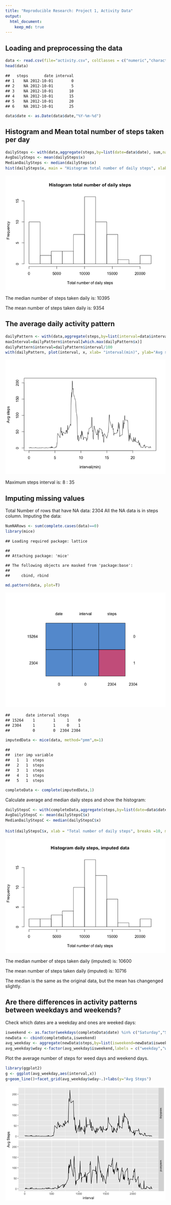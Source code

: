 ```yaml
---
title: "Reproducible Research: Project 1, Activity Data"
output: 
  html_document:
    keep_md: true
---
```



## Loading and preprocessing the data

```r
data <- read.csv(file="activity.csv", colClasses = c("numeric","character", "numeric"))
head(data)
```

```
##   steps       date interval
## 1    NA 2012-10-01        0
## 2    NA 2012-10-01        5
## 3    NA 2012-10-01       10
## 4    NA 2012-10-01       15
## 5    NA 2012-10-01       20
## 6    NA 2012-10-01       25
```

```r
data$date <- as.Date(data$date,"%Y-%m-%d")
```

## Histogram and Mean total number of steps taken per day

```r
dailySteps <- with(data,aggregate(steps,by=list(date=data$date), sum,na.rm = T))
AvgDailySteps <- mean(dailySteps$x)
MedianDailySteps <- median(dailySteps$x)
hist(dailySteps$x, main = "Histogram total number of daily steps", xlab = "Total number of daily steps", breaks =10)
```

![](Project1_files/figure-html/unnamed-chunk-2-1.png)<!-- -->

The median number of steps taken daily is: 10395

The mean number of steps taken daily is: 9354

## The average daily activity pattern

```r
dailyPattern <- with(data,aggregate(steps,by=list(interval=data$interval), mean,na.rm = T))
maxInterval=dailyPattern$interval[which.max(dailyPattern$x)]
dailyPattern$interval=dailyPattern$interval/100
with(dailyPattern, plot(interval, x, xlab= "interval(min)", ylab="Avg steps", type="l"))
```

![](Project1_files/figure-html/unnamed-chunk-3-1.png)<!-- -->

Maximum steps interval is: 8 : 35 


## Imputing missing values

Total Number of rows that have NA data: 2304
All the NA data is in steps column.
Imputing the data:

```r
NumNARows <- sum(complete.cases(data)==0)
library(mice)
```

```
## Loading required package: lattice
```

```
## 
## Attaching package: 'mice'
```

```
## The following objects are masked from 'package:base':
## 
##     cbind, rbind
```

```r
md.pattern(data, plot=T)
```

![](Project1_files/figure-html/unnamed-chunk-4-1.png)<!-- -->

```
##       date interval steps     
## 15264    1        1     1    0
## 2304     1        1     0    1
##          0        0  2304 2304
```

```r
imputedData <- mice(data, method="pmm",m=1)
```

```
## 
##  iter imp variable
##   1   1  steps
##   2   1  steps
##   3   1  steps
##   4   1  steps
##   5   1  steps
```

```r
completeData <- complete(imputedData,1)
```

Calculate average and median daily steps and show the histogram:


```r
dailyStepsC <- with(completeData,aggregate(steps,by=list(date=data$date), sum,na.rm = T))
AvgDailyStepsC <- mean(dailyStepsC$x)
MedianDailyStepsC <- median(dailyStepsC$x)

hist(dailyStepsC$x, xlab = "Total number of daily steps", breaks =10, main = "Histogram daily steps, imputed data")
```

![](Project1_files/figure-html/unnamed-chunk-5-1.png)<!-- -->


The median number of steps taken daily (imputed) is: 10600

The mean number of steps taken daily (imputed) is: 10716

The median is the same as the original data, but the mean has changenged slightly.


## Are there differences in activity patterns between weekdays and weekends?

Check which dates are a weekday and ones are weeked days:

```r
isweekend <- as.factor(weekdays(completeData$date) %in% c("Saturday","Sunday"))
newData <- cbind(completeData,isweekend)
avg_weekday <- aggregate(newData$steps,by=list(isweekend=newData$isweekend, interval=newData$interval),mean)
avg_weekday$wday <-factor(avg_weekday$isweekend,labels = c("weekday","weekend"))
```

Plot the average number of steps for weed days and weekend days.


```r
library(ggplot2)
g <- ggplot(avg_weekday,aes(interval,x))
g+geom_line()+facet_grid(avg_weekday$wday~.)+labs(y="Avg Steps")
```

![](Project1_files/figure-html/unnamed-chunk-7-1.png)<!-- -->

